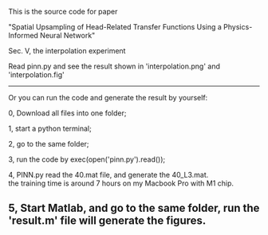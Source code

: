 This is the source code for paper 

"Spatial Upsampling of Head-Related Transfer Functions Using a Physics-Informed Neural Network"

Sec. V, the interpolation experiment 

Read pinn.py and see the result shown in  'interpolation.png' and 'interpolation.fig' 

-------------------------------------------------------------------------------------------------
Or you can run the code and generate the result by yourself: 

0, Download all files into one folder; 

1, start a python terminal;

2, go to the same folder;   

3, run the code by exec(open('pinn.py').read()); 

4, PINN.py read the 40.mat file, and generate the 40_L3.mat.  
the training time is around 7 hours on my Macbook Pro with M1 chip. 

5, Start Matlab, and go to the same folder, run the 'result.m' file will generate the figures. 
-------------------------------------------------------------------------------------------------


